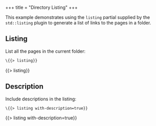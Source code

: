 +++
title = "Directory Listing"
+++

This example demonstrates using the `listing` partial supplied by the `std::listing` plugin to generate a list of links to the pages in a folder.

## Listing

List all the pages in the current folder:

```handlebars
\{{> listing}}
```

{{> listing}}

## Description

Include descriptions in the listing:

```handlebars
\{{> listing with-description=true}}
```

{{> listing with-description=true}}
